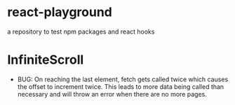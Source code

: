 # react-playground

a repository to test npm packages and react hooks

# InfiniteScroll

- BUG: On reaching the last element, fetch gets called twice which causes the offset to increment twice. This leads to more data being called than necessary and will throw an error when there are no more pages.
